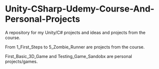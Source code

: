 # Unity-CSharp-Udemy-Course-And-Personal-Projects
A repository for my Unity/C# projects and ideas and projects from the course.

From 1_First_Steps to 5_Zombie_Runner are projects from the course.

First_Basic_3D_Game and Testing_Game_Sandobx are personal projects/games.
